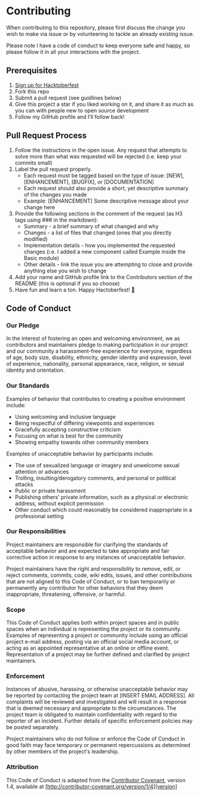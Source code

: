# Contributing

When contributing to this repository, please first discuss the change you wish to make via issue or by volunteering to tackle an already existing issue.  

Please note I have a code of conduct to keep everyone safe and happy, so please follow it in all your interactions with the project.

## Prerequisites

1. [Sign up for Hacktoberfest](https://hacktoberfest.digitalocean.com/)
2. Fork this repo
3. Submit a pull request (see guidlines below)
4. Give this project a star if you liked working on it, and share it as much as you can with people new to open source development
5. Follow my GitHub profile and I'll follow back!

## Pull Request Process

1. Follow the instructions in the open issue. Any request that attempts to solve more than what was requested will be rejected (i.e. keep your commits small)
2. Label the pull request properly. 
    * Each request must be tagged based on the type of issue: [NEW], [ENHANCEMENT], [BUGFIX], or [DOCUMENTATION]
    * Each request should also provide a short, yet descriptive summary of the changes you made
    * Example: [ENHANCEMENT] Some descriptive message about your change here
3. Provide the following sections in the comment of the request (as H3 tags using ### in the markdown):
    * Summary - a brief summary of what changed and why
    * Changes - a list of files that changed (ones that you directly modified)
    * Implementation details - how you implemented the requested changes (i.e. I added a new component called Example inside the Basic module)
    * Other details - link the issue you are attempting to close and provide anything else you wish to change
4. Add your name and GitHub profile link to the Contributors section of the README (this is optional if you so choose)
5. Have fun and learn a ton. Happy Hactoberfest! 🎃


## Code of Conduct

### Our Pledge

In the interest of fostering an open and welcoming environment, we as
contributors and maintainers pledge to making participation in our project and
our community a harassment-free experience for everyone, regardless of age, body
size, disability, ethnicity, gender identity and expression, level of experience,
nationality, personal appearance, race, religion, or sexual identity and
orientation.

### Our Standards

Examples of behavior that contributes to creating a positive environment
include:

* Using welcoming and inclusive language
* Being respectful of differing viewpoints and experiences
* Gracefully accepting constructive criticism
* Focusing on what is best for the community
* Showing empathy towards other community members

Examples of unacceptable behavior by participants include:

* The use of sexualized language or imagery and unwelcome sexual attention or
advances
* Trolling, insulting/derogatory comments, and personal or political attacks
* Public or private harassment
* Publishing others' private information, such as a physical or electronic
  address, without explicit permission
* Other conduct which could reasonably be considered inappropriate in a
  professional setting

### Our Responsibilities

Project maintainers are responsible for clarifying the standards of acceptable
behavior and are expected to take appropriate and fair corrective action in
response to any instances of unacceptable behavior.

Project maintainers have the right and responsibility to remove, edit, or
reject comments, commits, code, wiki edits, issues, and other contributions
that are not aligned to this Code of Conduct, or to ban temporarily or
permanently any contributor for other behaviors that they deem inappropriate,
threatening, offensive, or harmful.

### Scope

This Code of Conduct applies both within project spaces and in public spaces
when an individual is representing the project or its community. Examples of
representing a project or community include using an official project e-mail
address, posting via an official social media account, or acting as an appointed
representative at an online or offline event. Representation of a project may be
further defined and clarified by project maintainers.

### Enforcement

Instances of abusive, harassing, or otherwise unacceptable behavior may be
reported by contacting the project team at [INSERT EMAIL ADDRESS]. All
complaints will be reviewed and investigated and will result in a response that
is deemed necessary and appropriate to the circumstances. The project team is
obligated to maintain confidentiality with regard to the reporter of an incident.
Further details of specific enforcement policies may be posted separately.

Project maintainers who do not follow or enforce the Code of Conduct in good
faith may face temporary or permanent repercussions as determined by other
members of the project's leadership.

### Attribution

This Code of Conduct is adapted from the [Contributor Covenant][homepage], version 1.4,
available at [http://contributor-covenant.org/version/1/4][version]

[homepage]: http://contributor-covenant.org
[version]: http://contributor-covenant.org/version/1/4/